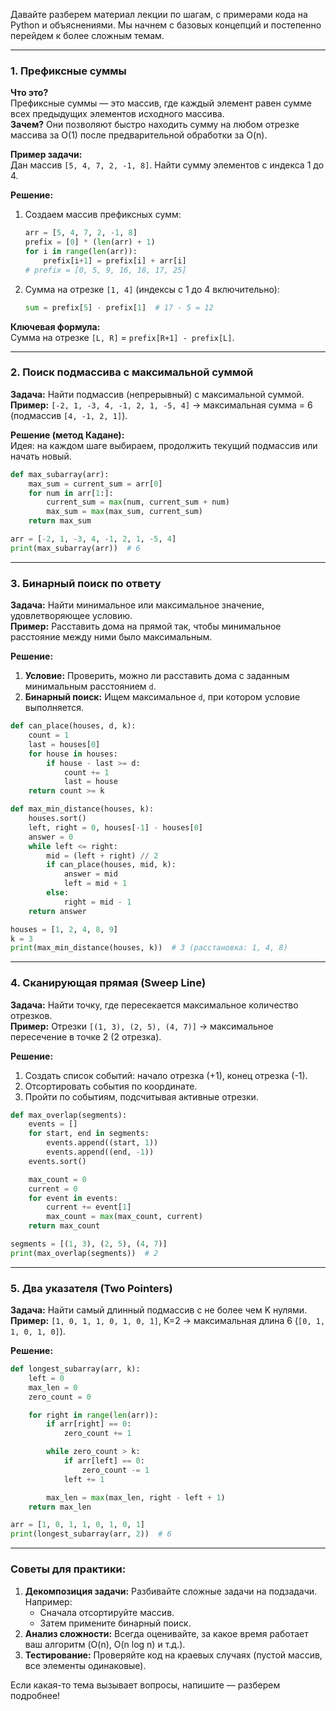 Давайте разберем материал лекции по шагам, с примерами кода на Python и объяснениями. Мы начнем с базовых концепций и постепенно перейдем к более сложным темам.

---

### 1. **Префиксные суммы**
**Что это?**  
Префиксные суммы — это массив, где каждый элемент равен сумме всех предыдущих элементов исходного массива.  
**Зачем?** Они позволяют быстро находить сумму на любом отрезке массива за O(1) после предварительной обработки за O(n).

**Пример задачи:**  
Дан массив `[5, 4, 7, 2, -1, 8]`. Найти сумму элементов с индекса 1 до 4.

**Решение:**
1. Создаем массив префиксных сумм:
   ```python
   arr = [5, 4, 7, 2, -1, 8]
   prefix = [0] * (len(arr) + 1)
   for i in range(len(arr)):
       prefix[i+1] = prefix[i] + arr[i]
   # prefix = [0, 5, 9, 16, 18, 17, 25]
   ```
2. Сумма на отрезке `[1, 4]` (индексы с 1 до 4 включительно):
   ```python
   sum = prefix[5] - prefix[1]  # 17 - 5 = 12
   ```

**Ключевая формула:**  
Сумма на отрезке `[L, R]` = `prefix[R+1] - prefix[L]`.

---

### 2. **Поиск подмассива с максимальной суммой**
**Задача:** Найти подмассив (непрерывный) с максимальной суммой.  
**Пример:** `[-2, 1, -3, 4, -1, 2, 1, -5, 4]` → максимальная сумма = 6 (подмассив `[4, -1, 2, 1]`).

**Решение (метод Кадане):**  
Идея: на каждом шаге выбираем, продолжить текущий подмассив или начать новый.
```python
def max_subarray(arr):
    max_sum = current_sum = arr[0]
    for num in arr[1:]:
        current_sum = max(num, current_sum + num)
        max_sum = max(max_sum, current_sum)
    return max_sum

arr = [-2, 1, -3, 4, -1, 2, 1, -5, 4]
print(max_subarray(arr))  # 6
```

---

### 3. **Бинарный поиск по ответу**
**Задача:** Найти минимальное или максимальное значение, удовлетворяющее условию.  
**Пример:** Расставить дома на прямой так, чтобы минимальное расстояние между ними было максимальным.

**Решение:**
1. **Условие:** Проверить, можно ли расставить дома с заданным минимальным расстоянием `d`.
2. **Бинарный поиск:** Ищем максимальное `d`, при котором условие выполняется.

```python
def can_place(houses, d, k):
    count = 1
    last = houses[0]
    for house in houses:
        if house - last >= d:
            count += 1
            last = house
    return count >= k

def max_min_distance(houses, k):
    houses.sort()
    left, right = 0, houses[-1] - houses[0]
    answer = 0
    while left <= right:
        mid = (left + right) // 2
        if can_place(houses, mid, k):
            answer = mid
            left = mid + 1
        else:
            right = mid - 1
    return answer

houses = [1, 2, 4, 8, 9]
k = 3
print(max_min_distance(houses, k))  # 3 (расстановка: 1, 4, 8)
```

---

### 4. **Сканирующая прямая (Sweep Line)**
**Задача:** Найти точку, где пересекается максимальное количество отрезков.  
**Пример:** Отрезки `[(1, 3), (2, 5), (4, 7)]` → максимальное пересечение в точке 2 (2 отрезка).

**Решение:**
1. Создать список событий: начало отрезка (+1), конец отрезка (-1).
2. Отсортировать события по координате.
3. Пройти по событиям, подсчитывая активные отрезки.

```python
def max_overlap(segments):
    events = []
    for start, end in segments:
        events.append((start, 1))
        events.append((end, -1))
    events.sort()

    max_count = 0
    current = 0
    for event in events:
        current += event[1]
        max_count = max(max_count, current)
    return max_count

segments = [(1, 3), (2, 5), (4, 7)]
print(max_overlap(segments))  # 2
```

---

### 5. **Два указателя (Two Pointers)**
**Задача:** Найти самый длинный подмассив с не более чем K нулями.  
**Пример:** `[1, 0, 1, 1, 0, 1, 0, 1]`, K=2 → максимальная длина 6 (`[0, 1, 1, 0, 1, 0]`).

**Решение:**
```python
def longest_subarray(arr, k):
    left = 0
    max_len = 0
    zero_count = 0

    for right in range(len(arr)):
        if arr[right] == 0:
            zero_count += 1

        while zero_count > k:
            if arr[left] == 0:
                zero_count -= 1
            left += 1

        max_len = max(max_len, right - left + 1)
    return max_len

arr = [1, 0, 1, 1, 0, 1, 0, 1]
print(longest_subarray(arr, 2))  # 6
```

---

### Советы для практики:
1. **Декомпозиция задачи:** Разбивайте сложные задачи на подзадачи. Например:
   - Сначала отсортируйте массив.
   - Затем примените бинарный поиск.
2. **Анализ сложности:** Всегда оценивайте, за какое время работает ваш алгоритм (O(n), O(n log n) и т.д.).
3. **Тестирование:** Проверяйте код на краевых случаях (пустой массив, все элементы одинаковые).

Если какая-то тема вызывает вопросы, напишите — разберем подробнее!
